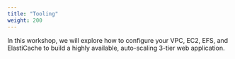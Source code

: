 ```yaml
---
title: "Tooling"
weight: 200
---
```


In this workshop, we will explore how to configure your VPC, EC2, EFS, and ElastiCache to build a highly available, auto-scaling 3-tier web application.

